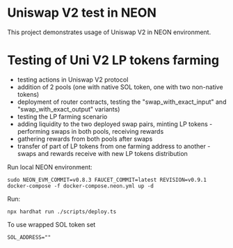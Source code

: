 # Uniswap V2 test in NEON

This project demonstrates usage of Uniswap V2 in NEON environment.

# Testing of Uni V2 LP tokens farming
- testing actions in Uniswap V2 protocol
- addition of 2 pools (one with native SOL token, one with two non-native
tokens)
- deployment of router contracts, testing the "swap_with_exact_input" and "swap_with_exact_output" variants)
- testing the LP farming scenario
- adding liquidity to the two deployed swap pairs, minting LP tokens - performing swaps in both pools, receiving rewards
- gathering rewards from both pools after swaps
- transfer of part of LP tokens from one farming address to another - swaps and rewards receive with new LP tokens distribution

Run local NEON environment:
```shell
sudo NEON_EVM_COMMIT=v0.8.3 FAUCET_COMMIT=latest REVISION=v0.9.1 docker-compose -f docker-compose.neon.yml up -d
```

Run:

```shell
npx hardhat run ./scripts/deploy.ts
```

To use wrapped SOL token set
```
SOL_ADDRESS=""
```